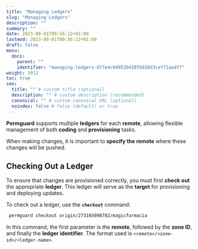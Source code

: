 ```yaml
---
title: "Managing Ledgers"
slug: "Managing Ledgers"
description: ""
summary: ""
date: 2023-08-01T00:56:12+01:00
lastmod: 2023-08-01T00:56:12+01:00
draft: false
menu:
  docs:
    parent: ""
    identifier: "managing-ledgers-877e4c04952b438fb838d3ceff1aedff"
weight: 3012
toc: true
seo:
  title: "" # custom title (optional)
  description: "" # custom description (recommended)
  canonical: "" # custom canonical URL (optional)
  noindex: false # false (default) or true
---
```


**Permguard** supports multiple **ledgers** for each **remote**, allowing flexible management of both **coding** and **provisioning** tasks.

When making changes, it is important to **specify the remote** where these changes will be pushed.

## Checking Out a Ledger

To ensure that changes are provisioned correctly, you must first **check out** the appropriate **ledger**.
This ledger will serve as the **target** for provisioning and deploying updates.

To check out a ledger, use the **`checkout`** command:

```bash
 permguard checkout origin/273165098782/magicfarmacia
```

In this command, the first parameter is the **remote**, followed by the **zone ID**, and finally the **ledger identifier**. The format used is `<remote>/<zone-id>/<ledger-name>`.
